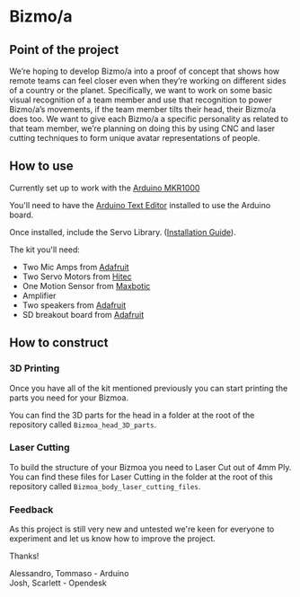 # Bizmo/a

## Point of the project

We’re hoping to develop Bizmo/a into a proof of concept that shows how remote teams can feel closer even when they’re working on different sides of a country or the planet. Specifically, we want to work on some basic visual recognition of a team member and use that recognition to power Bizmo/a’s movements, if the team member tilts their head, their Bizmo/a does too. We want to give each Bizmo/a a specific personality as related to that team member, we’re planning on doing this by using CNC and laser cutting techniques to form unique avatar representations of people.

## How to use

Currently set up to work with the [Arduino MKR1000](https://www.arduino.cc/en/Main/ArduinoMKR1000)

You'll need to have the [Arduino Text Editor](https://www.arduino.cc/en/Main/Software) installed to use the Arduino board.

Once installed, include the Servo Library. ([Installation Guide](https://www.arduino.cc/en/Guide/Libraries)).

The kit you'll need:
- Two Mic Amps from [Adafruit](http://adafru.it/1063)
- Two Servo Motors from [Hitec](http://hitecrcd.com/products/servos/micro-and-mini-servos/analog-micro-and-mini-servos/hs-53-super-economy-feather-nylon-gear-servo/product)
- One Motion Sensor from [Maxbotic](http://www.maxbotix.com/Ultrasonic_Sensors/High_Resolution_Sensors.htm)
- Amplifier
- Two speakers from [Adafruit](https://www.adafruit.com/product/1891)
- SD breakout board from [Adafruit](https://www.adafruit.com/product/254)

## How to construct

### 3D Printing

Once you have all of the kit mentioned previously you can start printing the parts you need for your Bizmoa.

You can find the 3D parts for the head in a folder at the root of the repository called `Bizmoa_head_3D_parts`.

### Laser Cutting

To build the structure of your Bizmoa you need to Laser Cut out of 4mm Ply. You can find these files for Laser Cutting in the folder at the root of this repository called `Bizmoa_body_laser_cutting_files`.

### Feedback

As this project is still very new and untested we're keen for everyone to experiment and let us know how to improve the project.

Thanks!

Alessandro, Tommaso - Arduino  
Josh, Scarlett - Opendesk